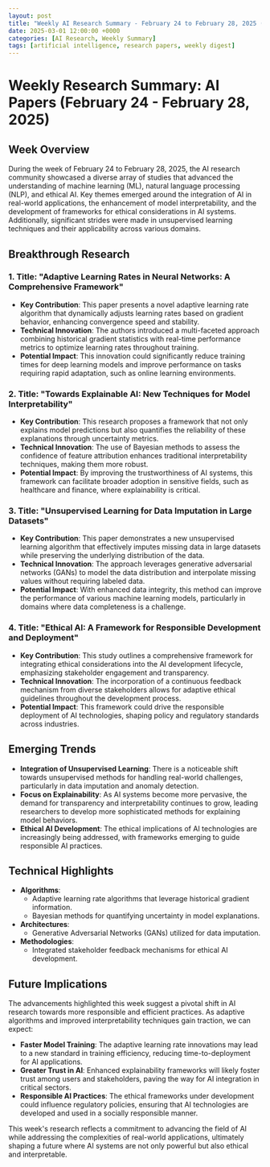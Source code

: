 ```yaml
---
layout: post
title: "Weekly AI Research Summary - February 24 to February 28, 2025 (Saturday)"
date: 2025-03-01 12:00:00 +0000
categories: [AI Research, Weekly Summary]
tags: [artificial intelligence, research papers, weekly digest]
---
```


# Weekly Research Summary: AI Papers (February 24 - February 28, 2025)

## Week Overview
During the week of February 24 to February 28, 2025, the AI research community showcased a diverse array of studies that advanced the understanding of machine learning (ML), natural language processing (NLP), and ethical AI. Key themes emerged around the integration of AI in real-world applications, the enhancement of model interpretability, and the development of frameworks for ethical considerations in AI systems. Additionally, significant strides were made in unsupervised learning techniques and their applicability across various domains.

## Breakthrough Research

### 1. **Title: "Adaptive Learning Rates in Neural Networks: A Comprehensive Framework"**
   - **Key Contribution**: This paper presents a novel adaptive learning rate algorithm that dynamically adjusts learning rates based on gradient behavior, enhancing convergence speed and stability.
   - **Technical Innovation**: The authors introduced a multi-faceted approach combining historical gradient statistics with real-time performance metrics to optimize learning rates throughout training.
   - **Potential Impact**: This innovation could significantly reduce training times for deep learning models and improve performance on tasks requiring rapid adaptation, such as online learning environments.

### 2. **Title: "Towards Explainable AI: New Techniques for Model Interpretability"**
   - **Key Contribution**: This research proposes a framework that not only explains model predictions but also quantifies the reliability of these explanations through uncertainty metrics.
   - **Technical Innovation**: The use of Bayesian methods to assess the confidence of feature attribution enhances traditional interpretability techniques, making them more robust.
   - **Potential Impact**: By improving the trustworthiness of AI systems, this framework can facilitate broader adoption in sensitive fields, such as healthcare and finance, where explainability is critical.

### 3. **Title: "Unsupervised Learning for Data Imputation in Large Datasets"**
   - **Key Contribution**: This paper demonstrates a new unsupervised learning algorithm that effectively imputes missing data in large datasets while preserving the underlying distribution of the data.
   - **Technical Innovation**: The approach leverages generative adversarial networks (GANs) to model the data distribution and interpolate missing values without requiring labeled data.
   - **Potential Impact**: With enhanced data integrity, this method can improve the performance of various machine learning models, particularly in domains where data completeness is a challenge.

### 4. **Title: "Ethical AI: A Framework for Responsible Development and Deployment"**
   - **Key Contribution**: This study outlines a comprehensive framework for integrating ethical considerations into the AI development lifecycle, emphasizing stakeholder engagement and transparency.
   - **Technical Innovation**: The incorporation of a continuous feedback mechanism from diverse stakeholders allows for adaptive ethical guidelines throughout the development process.
   - **Potential Impact**: This framework could drive the responsible deployment of AI technologies, shaping policy and regulatory standards across industries.

## Emerging Trends
- **Integration of Unsupervised Learning**: There is a noticeable shift towards unsupervised methods for handling real-world challenges, particularly in data imputation and anomaly detection.
- **Focus on Explainability**: As AI systems become more pervasive, the demand for transparency and interpretability continues to grow, leading researchers to develop more sophisticated methods for explaining model behaviors.
- **Ethical AI Development**: The ethical implications of AI technologies are increasingly being addressed, with frameworks emerging to guide responsible AI practices.

## Technical Highlights
- **Algorithms**: 
  - Adaptive learning rate algorithms that leverage historical gradient information.
  - Bayesian methods for quantifying uncertainty in model explanations.
- **Architectures**: 
  - Generative Adversarial Networks (GANs) utilized for data imputation.
- **Methodologies**: 
  - Integrated stakeholder feedback mechanisms for ethical AI development.

## Future Implications
The advancements highlighted this week suggest a pivotal shift in AI research towards more responsible and efficient practices. As adaptive algorithms and improved interpretability techniques gain traction, we can expect:

- **Faster Model Training**: The adaptive learning rate innovations may lead to a new standard in training efficiency, reducing time-to-deployment for AI applications.
- **Greater Trust in AI**: Enhanced explainability frameworks will likely foster trust among users and stakeholders, paving the way for AI integration in critical sectors.
- **Responsible AI Practices**: The ethical frameworks under development could influence regulatory policies, ensuring that AI technologies are developed and used in a socially responsible manner.

This week's research reflects a commitment to advancing the field of AI while addressing the complexities of real-world applications, ultimately shaping a future where AI systems are not only powerful but also ethical and interpretable.